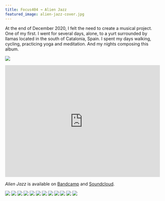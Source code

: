 ```yaml
---
title: Focus404 ↝ Alien Jazz
featured_image: alien-jazz-cover.jpg
---
```


At the end of December 2020, I felt the need to create a musical project. One of my first. I went for several days, alone, to a yurt surrounded by llamas located in the south of Catalonia, Spain.  I spent my days walking, cycling, practicing yoga and meditation. And my nights composing this album.

![](alien-jazz-cover.jpg:flux)


<div class="player" style="max-width: 720px;"><div style="left: 0; width: 100%; height: 365px; position: relative;"><iframe src="https://bandcamp.com/EmbeddedPlayer/album=1330270076/size=large/bgcol=ffffff/linkcol=333333/artwork=none/transparent=true/" style="border: 0; top: 0; left: 0; width: 100%; height: 100%; position: absolute;" allowfullscreen allow="encrypted-media"></iframe></div></div>

*Alien Jazz* is available on [Bandcamp](https://focus404.bandcamp.com/album/alien-jazz) and [Soundcloud](https://soundcloud.com/focus404/sets/alien-jazz).

![](trip-yurt-01.jpg)
![](trip-yurt-02.jpg)
![](trip-yurt-03.jpg)
![](trip-yurt-04.jpg)
![](trip-yurt-05.jpg)
![](trip-yurt-06.jpg)
![](trip-yurt-08.jpg)
![](trip-yurt-09.jpg)
![](trip-yurt-10.jpg)
![](trip-yurt-11.jpg)
![](trip-yurt-13.jpg)
![](trip-yurt-14.jpg)

